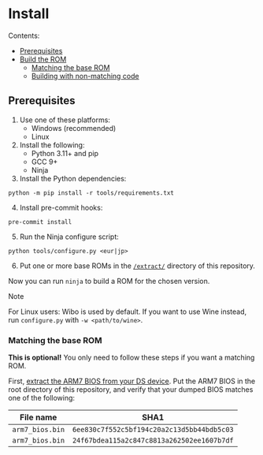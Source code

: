 # Install

Contents:

- [Prerequisites](#prerequisites)
- [Build the ROM](#build-the-rom)
    - [Matching the base ROM](#matching-the-base-rom)
    - [Building with non-matching code](#building-with-non-matching-code)

## Prerequisites

1. Use one of these platforms:
    - Windows (recommended)
    - Linux
2. Install the following:
    - Python 3.11+ and pip
    - GCC 9+
    - Ninja
3. Install the Python dependencies:
```shell
python -m pip install -r tools/requirements.txt
```
4. Install pre-commit hooks:
```shell
pre-commit install
```
5. Run the Ninja configure script:
```shell
python tools/configure.py <eur|jp>
```
6. Put one or more base ROMs in the [`/extract/`](/extract/README.md) directory of this repository.

Now you can run `ninja` to build a ROM for the chosen version.

> [!NOTE]
> For Linux users: Wibo is used by default. If you want to use Wine instead, run `configure.py` with `-w <path/to/wine>`.

### Matching the base ROM

**This is optional!** You only need to follow these steps if you want a matching ROM.

First, [extract the ARM7 BIOS from your DS device](https://wiki.ds-homebrew.com/ds-index/ds-bios-firmware-dump). Put the
ARM7 BIOS in the root directory of this repository, and verify that your dumped BIOS matches one of the following:

| File name       | SHA1                                       |
| --------------- | ------------------------------------------ |
| `arm7_bios.bin` | `6ee830c7f552c5bf194c20a2c13d5bb44bdb5c03` |
| `arm7_bios.bin` | `24f67bdea115a2c847c8813a262502ee1607b7df` |
